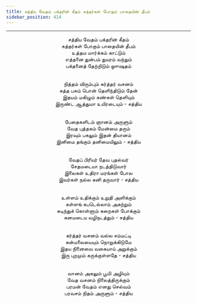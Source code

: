 ```yaml
---
title: சத்திய வேதம் பக்தரின் கீதம் சுத்தர்கள் போகும் பாதையின் தீபம்
sidebar_position: 414
---
```


---
<center>
சத்திய வேதம் பக்தரின் கீதம்<br/>
சுத்தர்கள் போகும் பாதையின் தீபம்<br/>
உத்தம மார்க்கம் காட்டும்<br/>
எத்தனை துன்பம் துயரம் வந்தும்<br/>
பக்தனைத் தேற்றிடும் ஔஷதம்<br/><br/>

நித்தம் விரும்பும் கர்த்தர் வசனம்<br/>
சுத்த பசும் பொன் தெளிந்திடும் தேன்<br/>
இதயம் மகிழும் கண்கள் தெளியும்<br/>
இருண்ட ஆத்துமா உயிரடையும்            - சத்திய<br/><br/>

பேதைகளிடம் ஞானம் அருளும்<br/>
வேத புத்தகம் மேன்மை தரும்<br/>
இரவும் பகலும் இதன் தியானம்<br/>
இனிமை தங்கும் தனிமையிலும்            - சத்திய<br/><br/>

வேதப் பிரியர் தேவ புதல்வர்<br/>
சேதமடையா நடத்திடுவார்<br/>
இலைகள் உதிரா மரங்கள் போல<br/>
இவர்கள் நல்ல கனி தருவார்             - சத்திய<br/><br/>

உள்ளம் உதிக்கும் உறுதி அளிக்கும்<br/>
கள்ளங் கபடெல்லாம் அகற்றும்<br/>
கடிந்துக் கொள்ளும் கறைகள் போக்கும்<br/>
கனமடைய வழிநடத்தும்            - சத்திய<br/><br/>

கர்த்தர் வசனம் வல்ல சம்மட்டி<br/>
கன்மலையையும் நொறுக்கிடுமே<br/>
இதய நினைவை வகையாய் அறுக்கும்<br/>
இரு புறமும் கருக்குள்ளதே            - சத்திய<br/><br/>

வானம் அகலும் பூமி அழியும்<br/>
வேத வசனம் நிலைத்திருக்கும்<br/>
பரமன் வேதம் எனது செல்வம்<br/>
பரவசம் நிதம் அருளும்            - சத்திய
</center>
